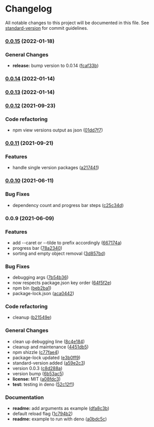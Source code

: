 # Changelog

All notable changes to this project will be documented in this file. See [standard-version](https://github.com/conventional-changelog/standard-version) for commit guidelines.

### [0.0.15](https://github.com/jerrevanveluw/update-ruecksichtslos/compare/0.0.13...0.0.15) (2022-01-18)

### General Changes

- **release:** bump version to 0.0.14 ([fcaf33b](https://github.com/jerrevanveluw/update-ruecksichtslos/commit/fcaf33bceaf115d66cd87962f8e0585c9b00a949))

### [0.0.14](https://github.com/jerrevanveluw/update-ruecksichtslos/compare/0.0.13...0.0.14) (2022-01-14)

### [0.0.13](https://github.com/jerrevanveluw/update-ruecksichtslos/compare/0.0.12...0.0.13) (2022-01-14)

### [0.0.12](https://github.com/jerrevanveluw/update-ruecksichtslos/compare/0.0.11...0.0.12) (2021-09-23)

### Code refactoring

- npm view versions output as json ([01dd7f7](https://github.com/jerrevanveluw/update-ruecksichtslos/commit/01dd7f7476a0d2613df869372552be22925ffb4a))

### [0.0.11](https://github.com/jerrevanveluw/update-ruecksichtslos/compare/0.0.10...0.0.11) (2021-09-21)

### Features

- handle single version packages ([a217441](https://github.com/jerrevanveluw/update-ruecksichtslos/commit/a21744196524d77c98d7659e6894582a6c4207f2))

### [0.0.10](https://github.com/jerrevanveluw/update-ruecksichtslos/compare/0.0.9...0.0.10) (2021-06-11)

### Bug Fixes

- dependency count and progress bar steps ([c25c34d](https://github.com/jerrevanveluw/update-ruecksichtslos/commit/c25c34d64f2150f0cdd86a3a863e2cc2ab53b486))

### 0.0.9 (2021-06-09)

### Features

- add --caret or --tilde to prefix accordingly ([667174a](https://github.com/jerrevanveluw/update-ruecksichtslos/commit/667174a60e8236067b870805149e51bdaf04a14e))
- progress bar ([78a2340](https://github.com/jerrevanveluw/update-ruecksichtslos/commit/78a2340057c0821ff9eb91a92546365bda65c902))
- sorting and empty object removal ([3d857bd](https://github.com/jerrevanveluw/update-ruecksichtslos/commit/3d857bd44672dd6047f988d4617d25f2b5c6c9c7))

### Bug Fixes

- debugging args ([7b54b36](https://github.com/jerrevanveluw/update-ruecksichtslos/commit/7b54b3635059b98852f4e218de4c007b48572c4f))
- now respects package.json key order ([64f5f2e](https://github.com/jerrevanveluw/update-ruecksichtslos/commit/64f5f2ef74589c6e45f9257cfd4606e509108e2f))
- npm bin ([beb2ba1](https://github.com/jerrevanveluw/update-ruecksichtslos/commit/beb2ba1d83a685d1a7c98db779d7e01c4e35439d))
- package-lock.json ([aca0442](https://github.com/jerrevanveluw/update-ruecksichtslos/commit/aca044284f8de1c96a787f1f10fe0b4890bcd19d))

### Code refactoring

- cleanup ([b21549e](https://github.com/jerrevanveluw/update-ruecksichtslos/commit/b21549eb1b1895c16180b62a0259845fae0780ef))

### General Changes

- clean up debugging line ([8c4e184](https://github.com/jerrevanveluw/update-ruecksichtslos/commit/8c4e18429ced7f2673961f46330c4445dd791ebf))
- cleanup and maintenance ([4451db5](https://github.com/jerrevanveluw/update-ruecksichtslos/commit/4451db5c7c847d39653b9630c84cd730b805b5fc))
- npm shizzle ([c77fae4](https://github.com/jerrevanveluw/update-ruecksichtslos/commit/c77fae402d574deeee9cf1919ec7e5065c411e2c))
- package-lock updated ([e3b0ff9](https://github.com/jerrevanveluw/update-ruecksichtslos/commit/e3b0ff960456b3c0a7822da790dc3dc304553722))
- standard-version added ([a59e2c3](https://github.com/jerrevanveluw/update-ruecksichtslos/commit/a59e2c3c3ad60932d4797b738818ff208fec15c1))
- version 0.0.3 ([c8d288a](https://github.com/jerrevanveluw/update-ruecksichtslos/commit/c8d288ad0ef8245b8fbfbc1604970b8ed2bc18b7))
- version bump ([6b53ac5](https://github.com/jerrevanveluw/update-ruecksichtslos/commit/6b53ac5138739f160f7e73092558410b7e54eba3))
- **license:** MIT ([a08fdc3](https://github.com/jerrevanveluw/update-ruecksichtslos/commit/a08fdc323718b358ee142514ea5898ef91643403))
- **test:** testing in deno ([52c12f1](https://github.com/jerrevanveluw/update-ruecksichtslos/commit/52c12f15f9cbc2f40807f19732cb42a277e4e752))

### Documentation

- **readme:** add arguments as example ([dfa8c3b](https://github.com/jerrevanveluw/update-ruecksichtslos/commit/dfa8c3b3f754003a1cc3dc3aeb33d83361a65c0b))
- default reload flag ([1c794b2](https://github.com/jerrevanveluw/update-ruecksichtslos/commit/1c794b22b9b067302460869987ce17a81c128ab0))
- **readme:** example to run with deno ([a0bdc5c](https://github.com/jerrevanveluw/update-ruecksichtslos/commit/a0bdc5cbe2341108fde34fefbb3ace3d559fdc45))
